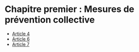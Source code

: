 # Chapitre premier : Mesures de prévention collective

- [Article 4](article-4.md)
- [Article 6](article-6.md)
- [Article 7](article-7.md)
